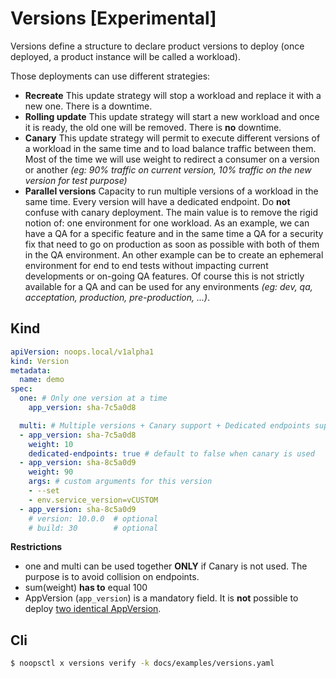 # Versions [Experimental]

Versions define a structure to declare product versions to deploy (once deployed, a product instance will be called a workload).

Those deployments can use different strategies:

- **Recreate**
  This update strategy will stop a workload and replace it with a new one. There is a downtime.
- **Rolling update**
  This update strategy will start a new workload and once it is ready, the old one will be removed. There is **no** downtime.
- **Canary**
  This update strategy will permit to execute different versions of a  workload in the same time and to load balance traffic between them. Most of the time we will use weight to redirect a consumer on a version or  another *(eg: 90% traffic on current version, 10% traffic on the new version for test purpose)*
- **Parallel versions**
  Capacity to run multiple versions of a workload in the same time. Every version will have a dedicated endpoint. Do **not** confuse with canary deployment.
  The main value is to remove the rigid notion of: one environment for one workload.
  As an example, we can have a QA for a specific feature and in the  same time a QA for a security fix that need to go on production as soon  as possible with both of them in the QA environment.
  An other example can be to create an ephemeral environment for end to end tests without impacting current developments or on-going QA  features.
  Of course this is not strictly available for a QA and can be used for any environments *(eg: dev, qa, acceptation, production, pre-production, ...)*.

## Kind

```yaml
apiVersion: noops.local/v1alpha1
kind: Version
metadata:
  name: demo
spec:
  one: # Only one version at a time
    app_version: sha-7c5a0d8

  multi: # Multiple versions + Canary support + Dedicated endpoints support
  - app_version: sha-7c5a0d8
    weight: 10
    dedicated-endpoints: true # default to false when canary is used
  - app_version: sha-8c5a0d9
    weight: 90
    args: # custom arguments for this version
    - --set
    - env.service_version=vCUSTOM
  - app_version: sha-8c5a0d9
    # version: 10.0.0  # optional
    # build: 30        # optional
```

**Restrictions**

- one and multi can be used together **ONLY** if Canary is not used. The purpose is to avoid collision on endpoints.
- sum(weight) **has to** equal 100
- AppVersion (`app_version`) is a mandatory field. It is **not** possible to deploy <u>two identical AppVersion</u>.

## Cli

```bash
$ noopsctl x versions verify -k docs/examples/versions.yaml
```

